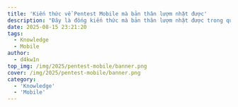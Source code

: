 ```yaml
---
title: 'Kiến thức về Pentest Mobile mà bản thân lượm nhặt được'
description: "Đây là đống kiến thức mà bản thân lượm nhặt được trong quá trình học về cách vọc vạch pentest mâu-bồ"
date: 2025-08-15 23:21:20
tags:
  - Knowledge
  - Mobile
author:
  - d4kw1n
top_img: /img/2025/pentest-mobile/banner.png
cover: /img/2025/pentest-mobile/banner.png
category: 
  - 'Knowledge'
  - 'Mobile'
---
```


